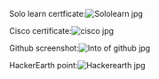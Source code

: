 Solo learn certficate:![Sololearn jpg](https://user-images.githubusercontent.com/98849090/152706407-98a5cefe-72da-4d8d-96ba-36f737a7555f.png)

Cisco certificate:![cisco jpg](https://user-images.githubusercontent.com/98849090/152706457-7c3606f9-e4bb-4d3a-abd6-90e5b3306235.png)

Github screenshot:![Into of github jpg](https://user-images.githubusercontent.com/98849090/152706627-b721abcd-0fc3-47b0-b452-5389bd83f856.png)

HackerEarth point:![Hackerearth jpg](https://user-images.githubusercontent.com/98849090/152706699-fb020581-e031-47af-ab4f-db6c273b31d9.png)
